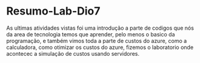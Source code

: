 # Resumo-Lab-Dio7

As ultimas atividades vistas foi uma introdução a parte de codigos que nós da area de tecnologia temos que aprender, pelo menos o basico da programação, e também vimos toda a parte de custos do azure, como a calculadora, como otimizar os custos do azure, fizemos o laboratorio onde acontecec a simulação de custos usando servidores.
